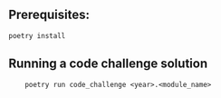 ## Prerequisites:

```
poetry install
```

## Running a code challenge solution
```
    poetry run code_challenge <year>.<module_name>
```